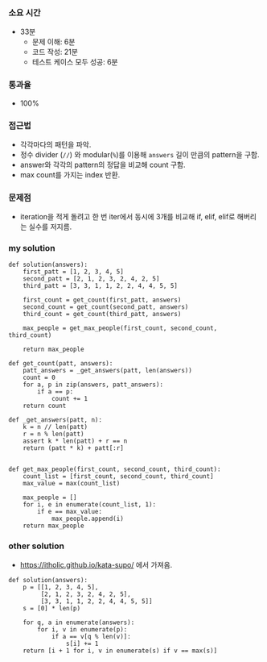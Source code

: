 ### 소요 시간
- 33분
    - 문제 이해: 6분
    - 코드 작성: 21분
    - 테스트 케이스 모두 성공: 6분

### 통과율
- 100%

### 접근법
- 각각마다의 패턴을 파악.
- 정수 divider (`//`) 와 modular(`%`)를 이용해 `answers` 길이 만큼의 pattern을 구함.
- answer와 각각의 pattern의 정답을 비교해 count 구함.
- max count를 가지는 index 반환.

### 문제점
- iteration을 적게 돌려고 한 번 iter에서 동시에 3개를 비교해 if, elif, elif로 해버리는 실수를 저지름.

### my solution
```
def solution(answers):
    first_patt = [1, 2, 3, 4, 5]
    second_patt = [2, 1, 2, 3, 2, 4, 2, 5]
    third_patt = [3, 3, 1, 1, 2, 2, 4, 4, 5, 5]
    
    first_count = get_count(first_patt, answers)
    second_count = get_count(second_patt, answers)
    third_count = get_count(third_patt, answers)
    
    max_people = get_max_people(first_count, second_count, third_count)
    
    return max_people

def get_count(patt, answers):
    patt_answers = _get_answers(patt, len(answers))
    count = 0
    for a, p in zip(answers, patt_answers):
        if a == p:
            count += 1
    return count

def _get_answers(patt, n):
    k = n // len(patt)
    r = n % len(patt)
    assert k * len(patt) + r == n
    return (patt * k) + patt[:r]


def get_max_people(first_count, second_count, third_count):
    count_list = [first_count, second_count, third_count]
    max_value = max(count_list)
    
    max_people = []
    for i, e in enumerate(count_list, 1):
        if e == max_value:
            max_people.append(i)
    return max_people
```

### other solution
- https://itholic.github.io/kata-supo/ 에서 가져옴.
```
def solution(answers):
    p = [[1, 2, 3, 4, 5],
         [2, 1, 2, 3, 2, 4, 2, 5],
         [3, 3, 1, 1, 2, 2, 4, 4, 5, 5]]
    s = [0] * len(p)

    for q, a in enumerate(answers):
        for i, v in enumerate(p):
            if a == v[q % len(v)]:
                s[i] += 1
    return [i + 1 for i, v in enumerate(s) if v == max(s)]
```